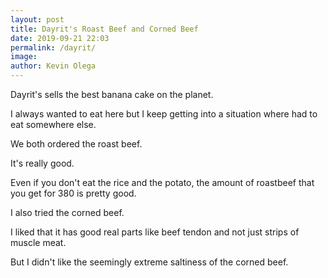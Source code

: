 ```yaml
--- 
layout: post 
title: Dayrit's Roast Beef and Corned Beef
date: 2019-09-21 22:03
permalink: /dayrit/ 
image: 
author: Kevin Olega 
--- 
```

Dayrit's sells the best banana cake on the planet.

I always wanted to eat here but I keep getting into a situation where  had to eat somewhere else.

We both ordered the roast beef.

It's really good.

Even if you don't eat the rice and the potato, the amount of roastbeef that you get for 380 is pretty good.

I also tried the corned beef.

I liked that it has good real parts like beef tendon and not just strips of muscle meat.

But I didn't like the seemingly extreme saltiness of the corned beef.